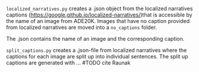 `localized_narratives.py` creates a .json object from the localized narratives captions (https://google.github.io/localized-narratives/)that is accessible by the name of an image from ADE20K.
Images that have no caption provided from localized narratives are moved into a `no_captions` folder.

The .json contains the name of an image and the corresponding caption.

`split_captions.py` creates a .json-file from localized narratives where the captions for each image are split up into individual sentences. 
The split up captions are generated with ... 
#TODO cite Raunak



